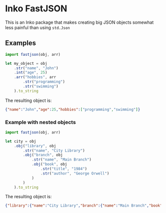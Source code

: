 # Inko FastJSON
This is an Inko package that makes creating big JSON objects somewhat less painful than using `std.Json`

## Examples
```js
import fastjson(obj, arr)

let my_object = obj
    .str("name", "John")
    .int("age", 25)
    .arr("hobbies", arr
        .str("programming")
        .str("swimming")
    ).to_string
```
The resulting object is:
```json
{"name":"John","age":25,"hobbies":["programming","swimming"]}
```

### Example with nested objects
```js
import fastjson(obj, arr)

let city = obj
    .obj("library", obj
        .str("name", "City Library")
        .obj("branch", obj
            .str("name", "Main Branch")
            .obj("book", obj
                .str("title", "1984")
                .str("author", "George Orwell")
            )
        )
    ).to_string
```
The resulting object is:
```json
{"library":{"name":"City Library","branch":{"name":"Main Branch","book":{"title":"1984","author":"George Orwell"}}}}
```
